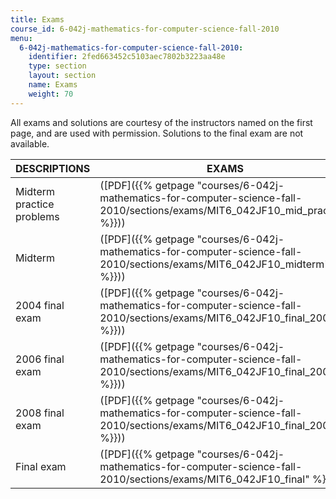 ```yaml
---
title: Exams
course_id: 6-042j-mathematics-for-computer-science-fall-2010
menu:
  6-042j-mathematics-for-computer-science-fall-2010:
    identifier: 2fed663452c5103aec7802b3223aa48e
    type: section
    layout: section
    name: Exams
    weight: 70
---
```

All exams and solutions are courtesy of the instructors named on the first page, and are used with permission. Solutions to the final exam are not available.

| DESCRIPTIONS | EXAMS | SOLUTIONS |
| --- | --- | --- |
| Midterm practice problems | ([PDF]({{% getpage "courses/6-042j-mathematics-for-computer-science-fall-2010/sections/exams/MIT6_042JF10_mid_practice" %}})) | ([PDF]({{% getpage "courses/6-042j-mathematics-for-computer-science-fall-2010/sections/exams/MIT6_042JF10_mid_pctce_sol" %}})) |
| Midterm | ([PDF]({{% getpage "courses/6-042j-mathematics-for-computer-science-fall-2010/sections/exams/MIT6_042JF10_midterm" %}})) | ([PDF]({{% getpage "courses/6-042j-mathematics-for-computer-science-fall-2010/sections/exams/MIT6_042JF10_midterm_sol" %}})) |
| 2004 final exam | ([PDF]({{% getpage "courses/6-042j-mathematics-for-computer-science-fall-2010/sections/exams/MIT6_042JF10_final_2004" %}})) | ([PDF]({{% getpage "courses/6-042j-mathematics-for-computer-science-fall-2010/sections/exams/MIT6_042JF10_fnl_2004_sol" %}})) |
| 2006 final exam | ([PDF]({{% getpage "courses/6-042j-mathematics-for-computer-science-fall-2010/sections/exams/MIT6_042JF10_final_2006" %}})) | ([PDF]({{% getpage "courses/6-042j-mathematics-for-computer-science-fall-2010/sections/exams/MIT6_042JF10_fnl_2006_sol" %}})) |
| 2008 final exam | ([PDF]({{% getpage "courses/6-042j-mathematics-for-computer-science-fall-2010/sections/exams/MIT6_042JF10_final_2008" %}})) | ([PDF]({{% getpage "courses/6-042j-mathematics-for-computer-science-fall-2010/sections/exams/MIT6_042JF10_fnl_2008_sol" %}})) |
| Final exam | ([PDF]({{% getpage "courses/6-042j-mathematics-for-computer-science-fall-2010/sections/exams/MIT6_042JF10_final" %}})) |